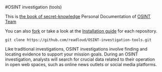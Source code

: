 #OSINT investigation (tools) 

This is  [the book of secret-knowledge](https://github.com/readloud/OSINT/wiki) Personal Documentation of [OSINT Team](/OSINT_Team_Links/README.md)
 
You can also <a href="https://github.com/readloud/OSINT-Tools/fork">fork</a> or take a look at the <a href="https://github.com/git-guides/install-git">Installation guide</a> for each repository.

~~~
git clone https://github.com/readloud/OSINT-investigation-tools.git
~~~

Like traditional investigations, OSINT investigations involve finding and locating evidence to support your mission goals. 
During an OSINT investigation, analysts will search for crucial data related to their operation in open web spaces, such as online news outlets or social media platforms.
